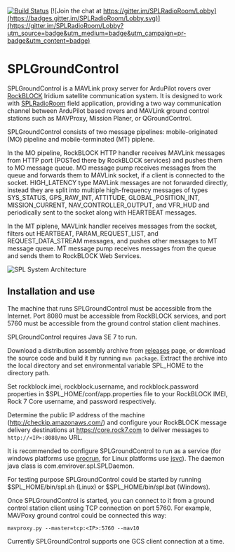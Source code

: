 [![Build Status](https://travis-ci.org/envirover/SPLGroundControl.svg?branch=master)](https://travis-ci.org/envirover/SPLGroundControl)
[![Join the chat at https://gitter.im/SPLRadioRoom/Lobby](https://badges.gitter.im/SPLRadioRoom/Lobby.svg)](https://gitter.im/SPLRadioRoom/Lobby?utm_source=badge&utm_medium=badge&utm_campaign=pr-badge&utm_content=badge)

# SPLGroundControl

SPLGroundControl is a MAVLink proxy server for ArduPilot rovers over [RockBLOCK](http://www.rock7mobile.com/products-rockblock) Iridium satellite communication system. It is designed to work with [SPLRadioRoom](https://github.com/envirover/SPLRadioRoom) field application, providing a two way communication channel between ArduPilot based rovers and MAVLink ground control stations such as MAVProxy, Mission Planer, or QGroundControl.

SPLGroundControl consists of two message pipelines: mobile-originated (MO) pipeline and mobile-terminated (MT) piplene. 

In the MO pipeline, RockBLOCK HTTP handler receives MAVLink messages from HTTP port (POSTed there by RockBLOCK services) and pushes them to MO message queue. MO message pump receives messages from the queue and forwards them to MAVLink socket, if a client is connected to the socket. HIGH\_LATENCY type MAVLink messages are not forwarded directly, instead they are split into multiple high-frequency messages of types SYS\_STATUS, GPS\_RAW\_INT, ATTITUDE, GLOBAL\_POSITION\_INT, MISSION\_CURRENT, NAV\_CONTROLLER\_OUTPUT, and VFR\_HUD and periodically sent to the socket along with HEARTBEAT messages.

In the MT piplene, MAVLink handler receives messages from the socket, filters out HEARTBEAT, PARAM\_REQUEST\_LIST, and REQUEST\_DATA\_STREAM messages, and pushes other messages to MT message queue. MT message pump receives messages from the queue and sends them to RockBLOCK Web Services.

![SPL System Architecture](https://s3-us-west-2.amazonaws.com/envirover/images/Satellite+Proxy+Link+(SPL).jpg)

## Installation and use

The machine that runs SPLGroundControl must be accessible from the Internet. Port 8080 must be accessible from RockBLOCK services, and port 5760 must be accessible from the ground control station client machines.

SPLGroundControl requires Java SE 7 to run.

Download a distribution assembly archive from [releases](https://github.com/envirover/SPLGroundControl/releases) page, or download the source code and build it by running ``mvn package``. Extract the archive into the local directory and set environmental variable SPL_HOME to the directory path.

Set rockblock.imei, rockblock.username, and rockblock.password properties in $SPL_HOME/conf/app.properties file to your RockBLOCK IMEI, Rock 7 Core username, and password respectively.

Determine the public IP address of the machine (http://checkip.amazonaws.com/) and configure your RockBLOCK message delivery destinations at https://core.rock7.com to deliver messages to `http://<IP>:8080/mo` URL.

It is recommended to configure SPLGroundControl to run as a service (for windows platforms use [procrun](https://commons.apache.org/proper/commons-daemon/procrun.html), for Linux platforms use [jsvc](https://commons.apache.org/proper/commons-daemon/jsvc.html)). The daemon java class is com.envirover.spl.SPLDaemon.

For testing purpose SPLGroundControl could be started by running $SPL_HOME/bin/spl.sh (Linux) or $SPL_HOME/bin/spl.bat (Windows).

Once SPLGroundControl is started, you can connect to it from a ground control station client using TCP connection on port 5760. For example, MAVPoxy ground control could be connected this way: 

``mavproxy.py --master=tcp:<IP>:5760 --mav10``

Currently SPLGroundControl supports one GCS client connection at a time.



